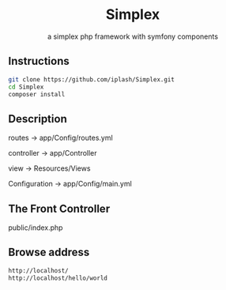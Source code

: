 <div align="center">
  <h1>Simplex</h1>
  <p>a simplex php framework with symfony components</p>
</div>

<h2>Instructions</h2>

```bash
git clone https://github.com/iplash/Simplex.git
cd Simplex
composer install
```

<h2>Description</h2>

routes         -> app/Config/routes.yml

controller     -> app/Controller

view           -> Resources/Views

Configuration  -> app/Config/main.yml

<h2>The Front Controller</h2>

public/index.php


<h2>Browse address</h2>

```bash
http://localhost/
http://localhost/hello/world
```


